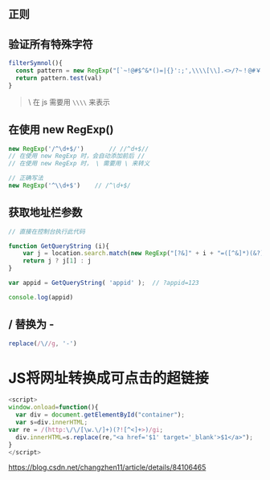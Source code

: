 ## 正则

## 验证所有特殊字符

```js
filterSymnol(){
  const pattern = new RegExp("[`~!@#$^&*()=|{}':;',\\\\[\\].<>/?~！@#￥……&*（）——|{}【】‘；：”“'。，、？%+_]");
  return pattern.test(val)
}
```

> \ 在 js 需要用 `\\\\`  来表示



## 在使用 new RegExp()

```js
new RegExp('/^\d+$/')		// //^d+$//
// 在使用 new RegExp 时，会自动添加前后 //
// 在使用 new RegExp 时， \ 需要用 \ 来转义

// 正确写法
new RegExp('^\\d+$')	// /^\d+$/
```



## 获取地址栏参数

```js
// 直接在控制台执行此代码

function GetQueryString (i){
    var j = location.search.match(new RegExp("[?&]" + i + "=([^&]*)(&?)", "i"));
    return j ? j[1] : j
}  

var appid = GetQueryString( 'appid' );  // ?appid=123

console.log(appid)
```



## / 替换为 -

```js
replace(/\//g, '-')
```



# JS将网址转换成可点击的超链接

```js
<script>
window.onload=function(){
  var div = document.getElementById("container");
  var s=div.innerHTML;
var re = /(http:\/\/[\w.\/]+)(?![^<]+>)/gi;
  div.innerHTML=s.replace(re,"<a href='$1' target='_blank'>$1</a>");
}
</script>
```

https://blog.csdn.net/changzhen11/article/details/84106465

